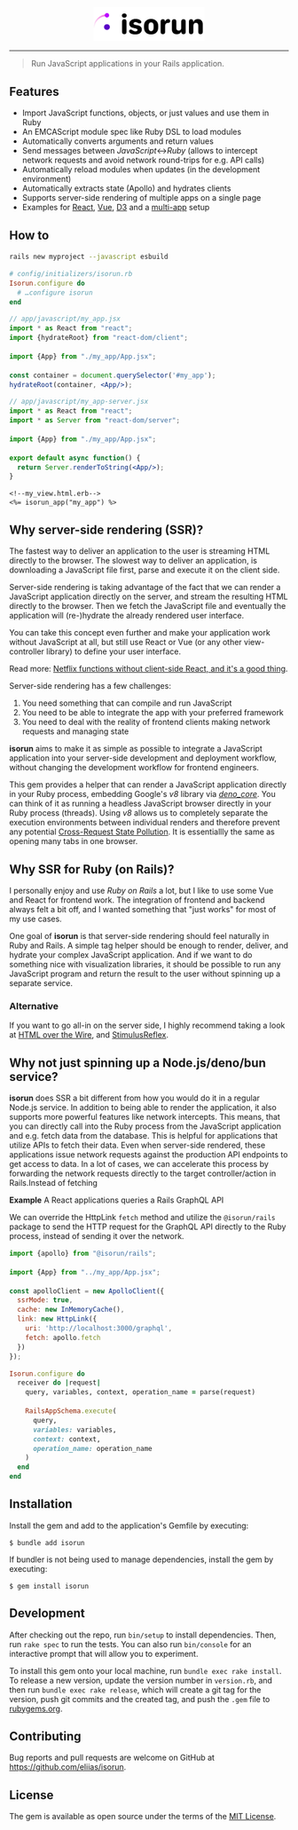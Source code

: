 <p align="center">
  <img alt="isorun" src="./docs/assets/logo.png" width="200" />
</p>

---

> Run JavaScript applications in your Rails application.

## Features

* Import JavaScript functions, objects, or just values and use them in Ruby
* An EMCAScript module spec like Ruby DSL to load modules
* Automatically converts arguments and return values
* Send messages between *JavaScript*<->*Ruby* (allows to intercept network requests and avoid network round-trips for e.g. API calls)
* Automatically reload modules when updates (in the development environment)
* Automatically extracts state (Apollo) and hydrates clients 
* Supports server-side rendering of multiple apps on a single page
* Examples for [React](./examples/rails-react-app), [Vue](./examples/rails-vue-app), [D3](./examples/rails-service-app) and a [multi-app](./examples/rails-multi-app) setup

## How to

```bash
rails new myproject --javascript esbuild
```

```ruby
# config/initializers/isorun.rb
Isorun.configure do
  # …configure isorun
end
```

```jsx
// app/javascript/my_app.jsx
import * as React from "react";
import {hydrateRoot} from "react-dom/client";

import {App} from "./my_app/App.jsx";

const container = document.querySelector('#my_app');
hydrateRoot(container, <App/>);

```

```jsx
// app/javascript/my_app-server.jsx
import * as React from "react";
import * as Server from "react-dom/server";

import {App} from "./my_app/App.jsx";

export default async function() {
  return Server.renderToString(<App/>);
}
```

```erb
<!--my_view.html.erb-->
<%= isorun_app("my_app") %>
```

## Why server-side rendering (SSR)?

The fastest way to deliver an application to the user is streaming HTML directly
to the browser. The slowest way to deliver an application, is downloading a
JavaScript file first, parse and execute it on the client side.

Server-side rendering is taking advantage of the fact that we can render a
JavaScript application directly on the server, and stream the resulting HTML
directly to the browser.
Then we fetch the JavaScript file and eventually the application will
(re-)hydrate the already rendered user interface.

You can take this concept even further and make your application work without
JavaScript at all, but still use React or Vue (or any other view-controller
library) to define your user interface.

Read
more: [Netflix functions without client-side React, and it's a good thing](https://jakearchibald.com/2017/netflix-and-react/).

Server-side rendering has a few challenges:

1. You need something that can compile and run JavaScript
1. You need to be able to integrate the app with your preferred framework
1. You need to deal with the reality of frontend clients making network requests and managing state

**isorun** aims to make it as simple as possible to integrate a
JavaScript application into your server-side development and deployment
workflow, without changing the development workflow for frontend engineers.

This gem provides a helper that can render a JavaScript application directly in
your Ruby process, embedding Google's *v8* library via [*deno_core*](https://crates.io/crates/deno_core).
You can think of it as running a headless JavaScript browser directly in your
Ruby process (threads). Using *v8* allows us to completely separate the
execution environments between individual renders and therefore prevent any
potential [Cross-Request State Pollution](https://vuejs.org/guide/scaling-up/ssr.html#cross-request-state-pollution).
It is essentiallly the same as opening many tabs in one browser.

## Why SSR for Ruby (on Rails)?

I personally enjoy and use *Ruby on Rails* a lot, but I like to use some
Vue and React for frontend work. The integration of frontend and backend always
felt a bit off, and I wanted something that "just works" for most of my use
cases.

One goal of **isorun** is that server-side rendering should feel naturally in
Ruby and Rails. A simple tag helper should be enough to render, deliver, and
hydrate your complex JavaScript application. And if we want to do something
nice with visualization libraries, it should be possible to run any JavaScript
program and return the result to the user without spinning up a separate
service.

### Alternative

If you want to go all-in on the server side, I highly recommend taking a look at
[HTML over the Wire](https://hotwired.dev/), and [StimulusReflex](https://docs.stimulusreflex.com/).

## Why not just spinning up a Node.js/deno/bun service?

**isorun** does SSR a bit different from how you would do it in a regular
Node.js service. In addition to being able to render the application, it also
supports more powerful features like network intercepts. This means, that you
can directly call into the Ruby process from the JavaScript application and
e.g. fetch data from the database. This is helpful for applications that
utilize APIs to fetch their data.
Even when server-side rendered, these applications issue network requests
against the production API endpoints to get access to data. In a lot of cases,
we can accelerate this process by forwarding the network requests directly to
the target controller/action in Rails.Instead of fetching 

**Example** A React applications queries a Rails GraphQL API

We can override the HttpLink `fetch` method and utilize the `@isorun/rails`
package to send the HTTP request for the GraphQL API directly to the Ruby
process, instead of sending it over the network.

```js
import {apollo} from "@isorun/rails";

import {App} from "../my_app/App.jsx";

const apolloClient = new ApolloClient({
  ssrMode: true,
  cache: new InMemoryCache(),
  link: new HttpLink({
    uri: 'http://localhost:3000/graphql',
    fetch: apollo.fetch
  })
});
```

```ruby
Isorun.configure do
  receiver do |request|
    query, variables, context, operation_name = parse(request)
    
    RailsAppSchema.execute(
      query,
      variables: variables,
      context: context,
      operation_name: operation_name
    )
  end
end
```

## Installation

Install the gem and add to the application's Gemfile by executing:

    $ bundle add isorun

If bundler is not being used to manage dependencies, install the gem by
executing:

    $ gem install isorun

## Development

After checking out the repo, run `bin/setup` to install dependencies. Then, run
`rake spec` to run the tests. You can also run `bin/console` for an interactive
prompt that will allow you to experiment.

To install this gem onto your local machine, run `bundle exec rake install`. To
release a new version, update the version number in `version.rb`, and then run
`bundle exec rake release`, which will create a git tag for the version, push
git commits and the created tag, and push the `.gem` file to
[rubygems.org](https://rubygems.org).

## Contributing

Bug reports and pull requests are welcome on GitHub at
https://github.com/eliias/isorun.

## License

The gem is available as open source under the terms of the
[MIT License](https://opensource.org/licenses/MIT).
